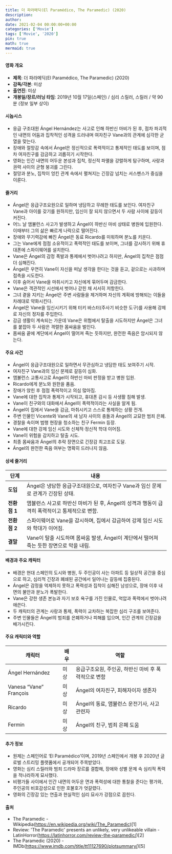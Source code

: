 ```yaml
---
title: 더 파라메딕(El Paramédico, The Paramedic) (2020)
description: 
author: 
date: 2021-02-04 00:00:00+00:00
categories: ['Movie']
tags: ['Movie', '2020']
pin: true
math: true
mermaid: true
---
```

#### 영화 개요

- **제목**: 더 파라메딕(El Paramédico, The Paramedic) (2020)  
- **감독/각본**: 미상  
- **출연진**: 미상  
- **개봉일/장르/러닝 타임**: 2019년 10월 17일(스페인) / 심리 스릴러, 스릴러 / 약 90분 (정보 일부 상이)

#### 시놉시스

- 응급 구조대원 Ángel Hernández는 사고로 인해 하반신 마비가 된 후, 점차 파괴적인 내면의 어둠과 집착적인 성격을 드러내며 여자친구 Vane과의 관계에 심각한 균열을 맞는다.  
- 장애와 절망감 속에서 Ángel은 정신적으로 폭력적이고 통제적인 태도를 보이며, 점차 여자친구를 감금하고 괴롭히기 시작한다.  
- 영화는 인간 내면의 어두운 본성과 집착, 정신적 파멸을 강렬하게 탐구하며, 사랑과 권력 사이의 균형 붕괴를 그린다.  
- 절망과 분노, 집착이 엉킨 관계 속에서 펼쳐지는 긴장감 넘치는 서스펜스가 중심을 이룬다.

#### 줄거리

- Ángel은 응급구조요원으로 일하며 냉담하고 무례한 태도를 보인다. 여자친구 Vane과 아이를 갖기를 원하지만, 임신이 잘 되지 않으면서 두 사람 사이에 갈등이 커진다.  
- 어느 날 앰뷸런스 사고가 발생하고 Ángel이 하반신 마비 상태로 병원에 입원한다. 이때부터 그의 삶은 빠르게 나락으로 떨어진다.  
- 장애와 무기력감에 빠진 Ángel은 동료 Ricardo를 미워하며 분노를 키운다.  
- 그는 Vane에게 점점 소유적이고 폭력적인 태도를 보이며, 그녀를 감시하기 위해 휴대폰에 스파이웨어를 설치한다.  
- Vane은 Ángel의 감정 폭발과 통제에서 벗어나려고 하지만, Ángel의 집착은 점점 더 심해진다.  
- Ángel은 우연히 Vane이 자신을 떠날 생각을 한다는 것을 듣고, 겉으로는 사과하며 접촉을 시도한다.  
- 이후 숨어서 Vane을 마취시키고 자신에게 묶어두며 감금한다.  
- Vane은 객관적인 시선에서 벗어나 갇힌 채 서서히 저항한다.  
- 그녀 곁을 지키는 Ángel은 주변 사람들을 제거하며 자신의 계획에 방해되는 이들을 차례대로 약화시킨다.  
- Ángel은 Vane을 임신시키기 위해 터키 바스터(주사기 비슷한 도구)를 사용해 강제로 자신의 정자를 주입한다.  
- 감금 생활이 계속되는 가운데 Vane은 위험에서 탈출을 시도하지만 Ángel은 그녀를 붙잡아 두 사람은 격렬한 몸싸움을 벌인다.  
- 몸싸움 끝에 계단에서 Ángel이 떨어져 죽는 듯하지만, 완전한 죽음은 암시되지 않는다.

#### 주요 사건

- Ángel이 응급구조대원으로 일하면서 무관심하고 냉담한 태도 보여주기 시작.  
- 여자친구 Vane과의 임신 문제로 갈등이 심화.  
- 앰뷸런스 교통사고로 Ángel이 하반신 마비 판정을 받고 병원 입원.  
- Ricardo에게 분노와 원한을 품음.  
- 장애가 앉힌 후 점점 폭력적이고 의심 많아짐.  
- Vane에 대한 집착과 통제가 시작되고, 휴대폰 감시 등 사생활 침해 발생.  
- Vane이 친구와의 대화에서 Ángel이 폭력적이라는 사실을 알게 됨.  
- Ángel이 집에서 Vane을 감금, 마취시키고 스스로 통제하는 상황 전개.  
- 주변 인물인 Vicente와 Vane의 새 남자 사이의 충돌과 Ángel의 교묘한 범죄 은폐.  
- 경찰을 속이며 범행 현장을 청소하는 친구 Fermin 등장.  
- Vane에 대한 강제 임신 시도와 신체적·정신적 학대 이어짐.  
- Vane이 위험을 감지하고 탈출 시도.  
- 최종 몸싸움과 Ángel의 추락 장면으로 긴장감 최고조로 도달.  
- Ángel의 완전한 죽음 여부는 명확히 드러나지 않음.

#### 상세 줄거리

| **단계** | **내용** |
|----------|----------|
| **도입** | Ángel은 냉담한 응급구조대원으로, 여자친구 Vane과 임신 문제로 관계가 긴장된 상태. |
| **전환점 1** | 앰뷸런스 사고로 하반신 마비가 된 후, Ángel의 성격과 행동이 급격히 폭력적이고 통제적으로 변함. |
| **전환점 2** | 스파이웨어로 Vane을 감시하며, 집에서 감금하여 강제 임신 시도와 학대가 이어짐. |
| **결말** | Vane이 탈출 시도하며 몸싸움 발생, Ángel이 계단에서 떨어져 죽는 듯한 장면으로 막을 내림. |

#### 배경과 주요 캐릭터

- 배경은 현대 스페인의 도시와 병원, 두 주인공이 사는 아파트 등 일상적 공간을 중심으로 하고, 심리적 긴장과 폐쇄된 공간에서 일어나는 갈등에 집중된다.  
- Ángel은 감정을 억제하지 못하고 폭력성과 집착이 심해진 남성으로, 장애 이후 내면의 불안과 분노가 폭발한다.  
- Vane은 강한 생존 본능과 자기 보호 욕구를 가진 인물로, 억압과 폭력에서 벗어나려 애쓴다.  
- 두 캐릭터의 관계는 사랑과 통제, 폭력이 교차하는 복잡한 심리 구조를 보여준다.  
- 주변 인물들은 Ángel의 범죄를 은폐하거나 피해를 입으며, 인간 관계의 긴장감을 배가시킨다.

#### 주요 캐릭터와 역할

| **캐릭터** | **배우** | **역할** |
|------------|----------|---------|
| Ángel Hernández | 미상 | 응급구조요원, 주인공, 하반신 마비 후 폭력적으로 변함 |
| Vanesa “Vane” François | 미상 | Ángel의 여자친구, 피해자이자 생존자 |
| Ricardo | 미상 | Ángel의 동료, 앰뷸런스 운전기사, 사고 관련자 |
| Fermin | 미상 | Ángel의 친구, 범죄 은폐 도움 |

#### 추가 정보

- 원제는 스페인어로 ‘El Paramédico’이며, 2019년 스페인에서 개봉 후 2020년 글로벌 스트리밍 플랫폼에서 공개되어 주목받았다.  
- 영화는 심리 스릴러와 범죄 드라마 장르를 결합해, 장애와 성별 문제 속 심리적 폭력을 적나라하게 묘사했다.  
- 비평가들 사이에서 인간 내면의 어두운 면과 폭력성에 대한 통찰을 준다는 평가와, 주인공의 비호감성으로 인한 호불호가 엇갈렸다.  
- 영화의 긴장감 있는 연출과 현실적인 심리 묘사가 강점으로 꼽힌다.

#### 출처

- The Paramedic - Wikipedia(https://en.wikipedia.org/wiki/The_Paramedic)[1]  
- Review: 'The Paramedic' presents an unlikely, very unlikeable villain - LatinHorror(https://latinhorror.com/review-the-paramedic/)[2]  
- The Paramedic (2020) - IMDb(https://www.imdb.com/title/tt11127690/plotsummary/)[5]
